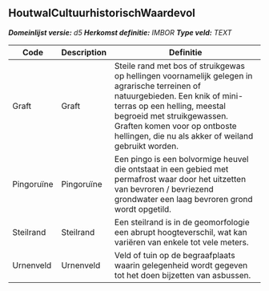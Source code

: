 ﻿## HoutwalCultuurhistorischWaardevol

*__Domeinlijst versie:__ d5*
*__Herkomst definitie:__ IMBOR*
*__Type veld:__ TEXT*

|__Code__ |__Description__ |__Definitie__	|
|	---	|	---	|   ---	| 
| Graft | Graft | Steile rand met bos of struikgewas op hellingen voornamelijk gelegen in agrarische terreinen of natuurgebieden. Een knik of mini-terras op een helling, meestal begroeid met struikgewassen. Graften komen voor op ontboste hellingen, die nu als akker of weiland gebruikt worden. |
| Pingoruïne | Pingoruïne | Een pingo is een bolvormige heuvel die ontstaat in een gebied met permafrost waar door het uitzetten van bevroren / bevriezend grondwater een laag bevroren grond wordt opgetild. |
| Steilrand | Steilrand | Een steilrand is in de geomorfologie een abrupt hoogteverschil, wat kan variëren van enkele tot vele meters. |
| Urnenveld | Urnenveld | Veld of tuin op de begraafplaats waarin gelegenheid wordt gegeven tot het doen bijzetten van asbussen. |
